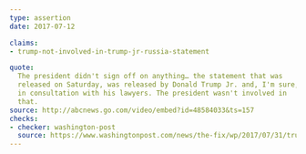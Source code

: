 ```yaml
---
type: assertion
date: 2017-07-12

claims:
- trump-not-involved-in-trump-jr-russia-statement

quote:
  The president didn't sign off on anything… the statement that was
  released on Saturday, was released by Donald Trump Jr. and, I'm sure,
  in consultation with his lawyers. The president wasn't involved in
  that.
source: http://abcnews.go.com/video/embed?id=48584033&ts=157
checks:
- checker: washington-post
  source: https://www.washingtonpost.com/news/the-fix/wp/2017/07/31/trumps-lawyer-repeatedly-denied-trump-was-involved-in-trump-jr-s-statement-but-he-was/
---
```

